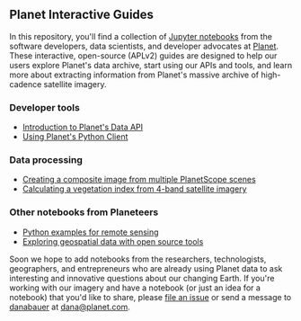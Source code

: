 ## Planet Interactive Guides

In this repository, you'll find a collection of [Jupyter notebooks](http://jupyter-notebook-beginner-guide.readthedocs.io/en/latest/what_is_jupyter.html) from the software developers, data scientists, and developer advocates at [Planet](https://www.planet.com/). These interactive, open-source (APLv2) guides are designed to help our users explore Planet's data archive, start using our APIs and tools, and learn more about extracting information from Planet's massive archive of high-cadence satellite imagery.

### Developer tools
* [Introduction to Planet's Data API](https://github.com/planetlabs/notebooks/blob/master/data-api-tutorials/planet_data_api_introduction.ipynb)
* [Using Planet's Python Client](https://github.com/planetlabs/notebooks/blob/master/data-api-tutorials/planet_cli_introduction.ipynb)

### Data processing
* [Creating a composite image from multiple PlanetScope scenes](https://github.com/planetlabs/notebooks/blob/master/mosaicing/basic_compositing_demo.ipynb)
* [Calculating a vegetation index from 4-band satellite imagery](https://github.com/planetlabs/notebooks/blob/master/ndvi/ndvi_planetscope.ipynb)

### Other notebooks from Planeteers
* [Python examples for remote sensing](https://github.com/kscottz/PythonFromSpace)
* [Exploring geospatial data with open source tools](https://github.com/kjordahl/SciPy-Tutorial-2015)

Soon we hope to add notebooks from the researchers, technologists, geographers, and entrepreneurs who are already using Planet data to ask interesting and innovative questions about our changing Earth. If you're working with our imagery and have a notebook (or just an idea for a notebook) that you'd like to share, please [file an issue](https://github.com/planetlabs/notebooks/issues) or send a message to [danabauer](https://github.com/danabauer) at <dana@planet.com>.
